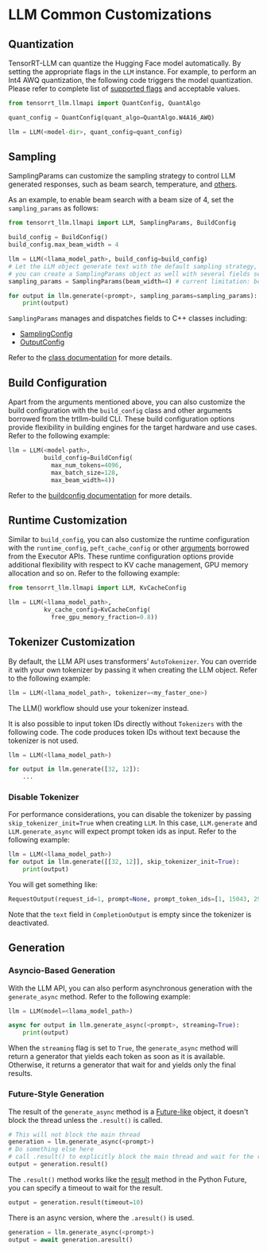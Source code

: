 # LLM Common Customizations

## Quantization

TensorRT-LLM can quantize the Hugging Face model automatically. By setting the appropriate flags in the `LLM` instance. For example, to perform an Int4 AWQ quantization, the following code triggers the model quantization. Please refer to complete list of [supported flags](https://nvidia.github.io/TensorRT-LLM/_modules/tensorrt_llm/quantization/mode.html#QuantAlgo) and acceptable values.

``` python
from tensorrt_llm.llmapi import QuantConfig, QuantAlgo

quant_config = QuantConfig(quant_algo=QuantAlgo.W4A16_AWQ)

llm = LLM(<model-dir>, quant_config=quant_config)
```

## Sampling

SamplingParams can customize the sampling strategy to control LLM generated responses, such as beam search, temperature, and [others](https://github.com/NVIDIA/TensorRT-LLM/blob/main/tensorrt_llm/llmapi/utils.py#L55-L76).

As an example, to enable beam search with a beam size of 4, set the `sampling_params` as follows:

```python
from tensorrt_llm.llmapi import LLM, SamplingParams, BuildConfig

build_config = BuildConfig()
build_config.max_beam_width = 4

llm = LLM(<llama_model_path>, build_config=build_config)
# Let the LLM object generate text with the default sampling strategy, or
# you can create a SamplingParams object as well with several fields set manually
sampling_params = SamplingParams(beam_width=4) # current limitation: beam_width should be equal to max_beam_width

for output in llm.generate(<prompt>, sampling_params=sampling_params):
    print(output)
```

`SamplingParams` manages and dispatches fields to C++ classes including:

* [SamplingConfig](https://nvidia.github.io/TensorRT-LLM/_cpp_gen/runtime.html#_CPPv4N12tensorrt_llm7runtime14SamplingConfigE)
* [OutputConfig](https://nvidia.github.io/TensorRT-LLM/_cpp_gen/executor.html#_CPPv4N12tensorrt_llm8executor12OutputConfigE)

Refer to the [class documentation](https://nvidia.github.io/TensorRT-LLM/llm-api/index.html#tensorrt_llm.llmapi.SamplingParams) for more details.

## Build Configuration

Apart from the arguments mentioned above, you can also customize the build configuration with the `build_config` class and other arguments borrowed from the trtllm-build CLI. These build configuration options provide flexibility in building engines for the target hardware and use cases. Refer to the following example:

```python
llm = LLM(<model-path>,
          build_config=BuildConfig(
            max_num_tokens=4096,
            max_batch_size=128,
            max_beam_width=4))
```
Refer to the [buildconfig documentation](https://github.com/NVIDIA/TensorRT-LLM/blob/main/tensorrt_llm/builder.py#L470-L501) for more details.

## Runtime Customization

Similar to `build_config`, you can also customize the runtime configuration with the `runtime_config`, `peft_cache_config` or other [arguments](https://github.com/NVIDIA/TensorRT-LLM/blob/main/tensorrt_llm/llmapi/llm_utils.py#L186-L223) borrowed from the Executor APIs.  These runtime configuration options provide additional flexibility with respect to KV cache management, GPU memory allocation and so on. Refer to the following example:


```python
from tensorrt_llm.llmapi import LLM, KvCacheConfig

llm = LLM(<llama_model_path>,
          kv_cache_config=KvCacheConfig(
            free_gpu_memory_fraction=0.8))
```

## Tokenizer Customization

By default, the LLM API uses transformers’ `AutoTokenizer`. You can override it with your own tokenizer by passing it when creating the LLM object. Refer to the following example:

```python
llm = LLM(<llama_model_path>, tokenizer=<my_faster_one>)
```

The LLM() workflow should use your tokenizer instead.

It is also possible to input token IDs directly without `Tokenizers` with the following code. The code produces token IDs without text because the tokenizer is not used.

``` python
llm = LLM(<llama_model_path>)

for output in llm.generate([32, 12]):
    ...
```

### Disable Tokenizer

For performance considerations, you can disable the tokenizer by passing `skip_tokenizer_init=True` when creating `LLM`. In this case, `LLM.generate` and `LLM.generate_async` will expect prompt token ids as input. Refer to the following example:

```python
llm = LLM(<llama_model_path>)
for output in llm.generate([[32, 12]], skip_tokenizer_init=True):
    print(output)
```

You will get something like:
```python
RequestOutput(request_id=1, prompt=None, prompt_token_ids=[1, 15043, 29892, 590, 1024, 338], outputs=[CompletionOutput(index=0, text='', token_ids=[518, 10858, 4408, 29962, 322, 306, 626, 263, 518, 10858, 20627, 29962, 472, 518, 10858, 6938, 1822, 306, 626, 5007, 304, 4653, 590, 4066, 297, 278, 518, 11947, 18527, 29962, 2602, 472], cumulative_logprob=None, logprobs=[])], finished=True)
```

Note that the `text` field in `CompletionOutput` is empty since the tokenizer is deactivated.

## Generation

### Asyncio-Based Generation

With the LLM API, you can also perform asynchronous generation with the `generate_async` method. Refer to the following example:

```python
llm = LLM(model=<llama_model_path>)

async for output in llm.generate_async(<prompt>, streaming=True):
    print(output)
```

When the `streaming` flag is set to `True`, the `generate_async` method will return a generator that yields each token as soon as it is available. Otherwise, it returns a generator that wait for and yields only the final results.

### Future-Style Generation

The result of the `generate_async` method is a [Future-like](https://docs.python.org/3/library/asyncio-future.html#asyncio.Future) object, it doesn't block the thread unless the `.result()` is called.

```python
# This will not block the main thread
generation = llm.generate_async(<prompt>)
# Do something else here
# call .result() to explicitly block the main thread and wait for the result when needed
output = generation.result()
```

The `.result()` method works like the [result](https://docs.python.org/zh-cn/3/library/asyncio-future.html#asyncio.Future.result) method in the Python Future, you can specify a timeout to wait for the result.

```python
output = generation.result(timeout=10)
```

There is an async version, where the `.aresult()` is used.

```python
generation = llm.generate_async(<prompt>)
output = await generation.aresult()
```
